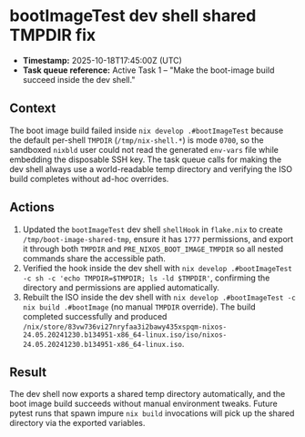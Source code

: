 # bootImageTest dev shell shared TMPDIR fix

- **Timestamp:** 2025-10-18T17:45:00Z (UTC)
- **Task queue reference:** Active Task 1 – "Make the boot-image build succeed inside the dev shell."

## Context

The boot image build failed inside `nix develop .#bootImageTest` because the default per-shell `TMPDIR` (`/tmp/nix-shell.*`) is mode `0700`, so the sandboxed `nixbld` user could not read the generated `env-vars` file while embedding the disposable SSH key. The task queue calls for making the dev shell always use a world-readable temp directory and verifying the ISO build completes without ad-hoc overrides.

## Actions

1. Updated the `bootImageTest` dev shell `shellHook` in `flake.nix` to create `/tmp/boot-image-shared-tmp`, ensure it has `1777` permissions, and export it through both `TMPDIR` and `PRE_NIXOS_BOOT_IMAGE_TMPDIR` so all nested commands share the accessible path.
2. Verified the hook inside the dev shell with `nix develop .#bootImageTest -c sh -c 'echo TMPDIR=$TMPDIR; ls -ld $TMPDIR'`, confirming the directory and permissions are applied automatically.
3. Rebuilt the ISO inside the dev shell with `nix develop .#bootImageTest -c nix build .#bootImage` (no manual `TMPDIR` override). The build completed successfully and produced `/nix/store/83vw736vi27nryfaa3i2bawy435xspqm-nixos-24.05.20241230.b134951-x86_64-linux.iso/iso/nixos-24.05.20241230.b134951-x86_64-linux.iso`.

## Result

The dev shell now exports a shared temp directory automatically, and the boot image build succeeds without manual environment tweaks. Future pytest runs that spawn impure `nix build` invocations will pick up the shared directory via the exported variables.
